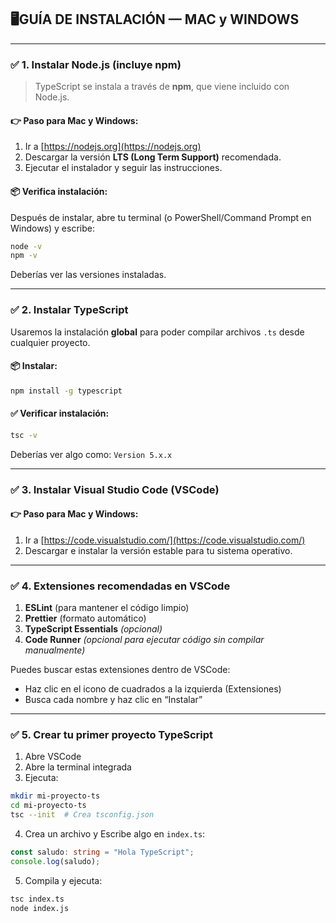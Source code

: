 ## 🖥️GUÍA DE INSTALACIÓN — **MAC y WINDOWS**

---

### ✅ 1. Instalar **Node.js** (incluye npm)

> TypeScript se instala a través de **npm**, que viene incluido con Node.js.

#### 👉 Paso para **Mac y Windows**:
1. Ir a [https://nodejs.org](https://nodejs.org)
2. Descargar la versión **LTS (Long Term Support)** recomendada.
3. Ejecutar el instalador y seguir las instrucciones.

#### 📦 Verifica instalación:
Después de instalar, abre tu terminal (o PowerShell/Command Prompt en Windows) y escribe:

```bash
node -v
npm -v
```

Deberías ver las versiones instaladas.

---

### ✅ 2. Instalar **TypeScript**

Usaremos la instalación **global** para poder compilar archivos `.ts` desde cualquier proyecto.

#### 📦 Instalar:

```bash
npm install -g typescript
```

#### ✅ Verificar instalación:

```bash
tsc -v
```

Deberías ver algo como: `Version 5.x.x`

---

### ✅ 3. Instalar **Visual Studio Code (VSCode)**

#### 👉 Paso para **Mac y Windows**:
1. Ir a [https://code.visualstudio.com/](https://code.visualstudio.com/)
2. Descargar e instalar la versión estable para tu sistema operativo.

---

### ✅ 4. Extensiones recomendadas en VSCode

1. **ESLint** (para mantener el código limpio)
2. **Prettier** (formato automático)
3. **TypeScript Essentials** *(opcional)*
4. **Code Runner** *(opcional para ejecutar código sin compilar manualmente)*

Puedes buscar estas extensiones dentro de VSCode:
- Haz clic en el icono de cuadrados a la izquierda (Extensiones)
- Busca cada nombre y haz clic en “Instalar”

---

### ✅ 5. Crear tu primer proyecto TypeScript

1. Abre VSCode
2. Abre la terminal integrada
3. Ejecuta:

```bash
mkdir mi-proyecto-ts
cd mi-proyecto-ts
tsc --init  # Crea tsconfig.json
```

4. Crea un archivo y Escribe algo en `index.ts`:

```ts
const saludo: string = "Hola TypeScript";
console.log(saludo);
```

5. Compila y ejecuta:

```bash
tsc index.ts
node index.js
```

